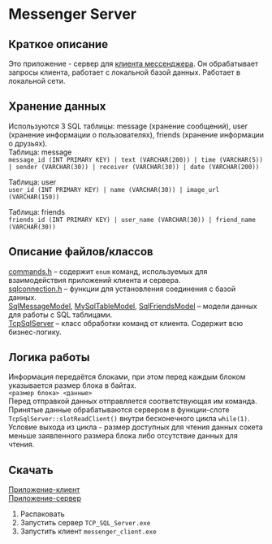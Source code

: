 # Messenger Server

## Краткое описание
Это приложение - сервер для [клиента мессенджера](https://github.com/zasetskii/Messenger). Он обрабатывает запросы клиента, работает с локальной базой данных. Работает в локальной сети.

## Хранение данных
Используются 3 SQL таблицы: message (хранение сообщений), user (хранение информации о пользователях), friends (хранение информации о друзьях).<br>
Таблица: message<br>
`message_id (INT PRIMARY KEY) | text (VARCHAR(200)) | time (VARCHAR(5)) | sender (VARCHAR(30)) | receiver (VARCHAR(30)) | date (VARCHAR(200))`<br>

Таблица: user<br>
`user_id (INT PRIMARY KEY) | name (VARCHAR(30)) | image_url (VARCHAR(150))`

Таблица: friends<br>
`friends_id (INT PRIMARY KEY) | user_name (VARCHAR(30)) | friend_name (VARCHAR(30))`

## Описание файлов/классов
[commands.h](https://github.com/zasetskii/Messenger-server/blob/main/commands.h) – содержит `enum` команд, используемых для взаимодействия приложений клиента и сервера.<br>
[sqlconnection.h](https://github.com/zasetskii/Messenger-server/blob/main/sqlconnection.h) – функции для установления соединения с базой данных.<br>
[SqlMessageModel](https://github.com/zasetskii/Messenger-server/blob/main/sqlmessagemodel.h), [MySqlTableModel](https://github.com/zasetskii/Messenger-server/blob/main/mysqltablemodel.h), [SqlFriendsModel](https://github.com/zasetskii/Messenger-server/blob/main/sqlfriendsmodel.h) – модели данных для работы с SQL таблицами.<br>
[TcpSqlServer](https://github.com/zasetskii/Messenger-server/blob/main/tcpsqlserver.h) – класс обработки команд от клиента. Содержит всю бизнес-логику.

## Логика работы
Информация передаётся блоками, при этом перед каждым блоком указывается размер блока в байтах.<br>
`<размер блока> <данные>`<br>
Перед отправкой данных отправляется соответствующая им команда.<br>
Принятые данные обрабатываются сервером в функции-слоте `TcpSqlServer::slotReadClient()` внутри бесконечного цикла `while(1)`. Условие выхода из цикла - размер доступных для чтения данных сокета меньше заявленного размера блока либо отсутствие данных для чтения.

## Скачать
[Приложение-клиент](https://disk.yandex.ru/d/_OELQFTO6egETg)<br>
[Приложение-сервер](https://disk.yandex.ru/d/AUzihxSNXG-FvQ)<br>
1. Распаковать<br>
2. Запустить сервер `TCP_SQL_Server.exe`<br>
3. Запустить клиент `messenger_client.exe`
